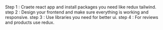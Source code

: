 Step 1 : Craete react app and install packages you need like redux tailwind.
step 2 : Design your frontend and make sure everything is working and responsive.
step 3 : Use libraries you need for better ui.
step 4 : For reviews and products use redux.

